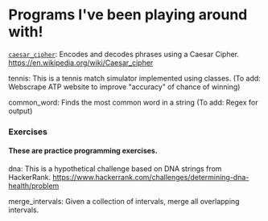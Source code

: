 
# Programs I've been playing around with!

[`caesar_cipher`](https://github.com/natashamathur/natasha/blob/master/caesar_cipher): Encodes and decodes phrases using a Caesar Cipher. 
https://en.wikipedia.org/wiki/Caesar_cipher

tennis: This is a tennis match simulator implemented using classes. (To add: Webscrape ATP website to improve "accuracy" of chance of winning)

common_word: Finds the most common word in a string (To add: Regex for output)

###  Exercises

#### These are practice programming exercises. 

dna: This is a hypothetical challenge based on DNA strings from HackerRank. https://www.hackerrank.com/challenges/determining-dna-health/problem

merge_intervals: Given a collection of intervals, merge all overlapping intervals.





